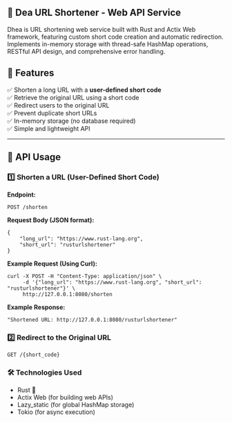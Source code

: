 ## 🚀 Dea URL Shortener - Web API Service

Dhea is URL shortening web service built with Rust and Actix Web framework, featuring custom short code creation and automatic redirection. Implements in-memory storage with thread-safe HashMap operations, RESTful API design, and comprehensive error handling.

## 🌟 Features

✅ Shorten a long URL with a **user-defined short code**  
✅ Retrieve the original URL using a short code  
✅ Redirect users to the original URL  
✅ Prevent duplicate short URLs  
✅ In-memory storage (no database required)  
✅ Simple and lightweight API  

---

## 🔗 API Usage

### **1️⃣ Shorten a URL (User-Defined Short Code)**
**Endpoint:**  
```http
POST /shorten
```

**Request Body (JSON format):**
```
{
    "long_url": "https://www.rust-lang.org",
    "short_url": "rusturlshortener"
}
```

**Example Request (Using Curl):**
```
curl -X POST -H "Content-Type: application/json" \
     -d '{"long_url": "https://www.rust-lang.org", "short_url": "rusturlshortener"}' \
     http://127.0.0.1:8080/shorten
```

**Example Response:**
```
"Shortened URL: http://127.0.0.1:8080/rusturlshortener"
```

### 2️⃣ Redirect to the Original URL
```
GET /{short_code}
```

### 🛠 Technologies Used
* Rust 🦀
* Actix Web (for building web APIs)
* Lazy_static (for global HashMap storage)
* Tokio (for async execution)
